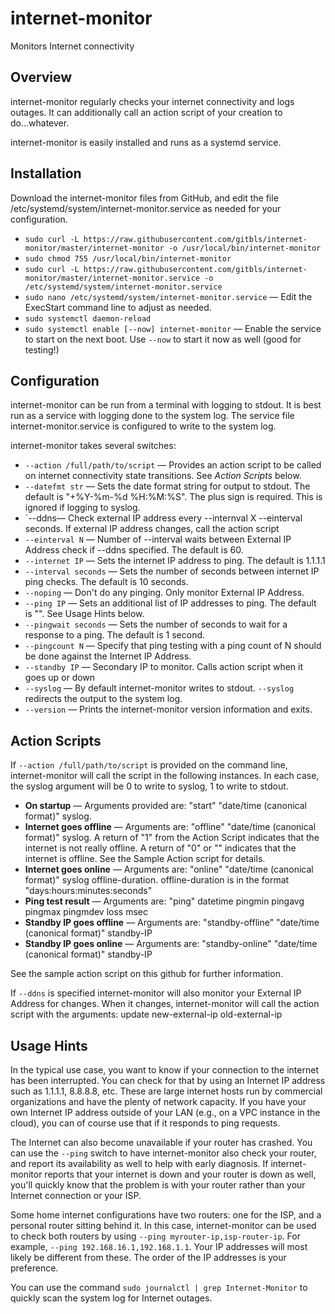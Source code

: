 # internet-monitor
Monitors Internet connectivity

## Overview

internet-monitor regularly checks your internet connectivity and logs outages. It can additionally call an action script of your creation to do...whatever.

internet-monitor is easily installed and runs as a systemd service. 

## Installation

Download the internet-monitor files from GitHub, and edit the file /etc/systemd/system/internet-monitor.service as needed for your configuration.

* `sudo curl -L https://raw.githubusercontent.com/gitbls/internet-monitor/master/internet-monitor -o /usr/local/bin/internet-monitor`
* `sudo chmod 755 /usr/local/bin/internet-monitor`
* `sudo curl -L https://raw.githubusercontent.com/gitbls/internet-monitor/master/internet-monitor.service -o /etc/systemd/system/internet-monitor.service`
* `sudo nano /etc/systemd/system/internet-monitor.service` &mdash; Edit the ExecStart command line to adjust as needed.
* `sudo systemctl daemon-reload`
* `sudo systemctl enable [--now] internet-monitor` &mdash; Enable the service to start on the next boot. Use `--now` to start it now as well (good for testing!)

## Configuration

internet-monitor can be run from a terminal with logging to stdout. It is best run as a service with logging done to the system log. The service file internet-monitor.service is configured to write to the system log.

internet-monitor takes several switches:

* `--action /full/path/to/script` &mdash; Provides an action script to be called on internet connectivity state transitions. See *Action Scripts* below.
* `--datefmt str` &mdash; Sets the date format string for output to stdout. The default is "+%Y-%m-%d %H:%M:%S". The plus sign is required. This is ignored if logging to syslog.
* `--ddns&mdash; Check external IP address every --internval X --einterval seconds. If external IP address changes, call the action script 
* `--einterval N` &mdash; Number of --interval waits between External IP Address check if --ddns specified. The default is 60.
* `--internet IP` &mdash; Sets the internet IP address to ping. The default is 1.1.1.1
* `--interval seconds` &mdash; Sets the number of seconds between internet IP ping checks. The default is 10 seconds.
* `--noping`  &mdash; Don't do any pinging. Only monitor External IP Address.
* `--ping IP` &mdash; Sets an additional list of IP addresses to ping. The default is "". See Usage Hints below.
* `--pingwait seconds` &mdash; Sets the number of seconds to wait for a response to a ping. The default is 1 second.
* `--pingcount N` &mdash; Specify that ping testing with a ping count of N should be done against the Internet IP Address.
* `--standby IP` &mdash; Secondary IP to monitor. Calls action script when it goes up or down
* `--syslog` &mdash; By default internet-monitor writes to stdout. `--syslog` redirects the output to the system log.
* `--version` &mdash; Prints the internet-monitor version information and exits.

## Action Scripts

If `--action /full/path/to/script` is provided on the command line, internet-monitor will call the script in the following instances. In each case, the syslog argument will be 0 to write to syslog, 1 to write to stdout.

* **On startup** &mdash; Arguments provided are: "start" "date/time (canonical format)" syslog. 
* **Internet goes offline** &mdash; Arguments are: "offline" "date/time (canonical format)" syslog. A return of "1" from the Action Script indicates that the internet is not really offline. A return of "0" or "" indicates that the internet is offline. See the Sample Action script for details.
* **Internet goes online** &mdash; Arguments are: "online" "date/time (canonical format)" syslog offline-duration. offline-duration is in the format "days:hours:minutes:seconds"
* **Ping test result**  &mdash;  Arguments are: "ping" datetime pingmin pingavg pingmax pingmdev loss msec
* **Standby IP goes offline** &mdash; Arguments are: "standby-offline" "date/time (canonical format)" standby-IP
* **Standby IP goes online** &mdash; Arguments are: "standby-online" "date/time (canonical format)" standby-IP

See the sample action script on this github for further information.

If `--ddns` is specified internet-monitor will also monitor your External IP Address for changes. When it changes, internet-monitor will call the action script with the arguments: update new-external-ip old-external-ip

## Usage Hints

In the typical use case, you want to know if your connection to the internet has been interrupted. You can check for that by using an Internet IP address such as 1.1.1.1, 8.8.8.8, etc. These are large internet hosts run by commercial organizations and have the plenty of network capacity. If you have your own Internet IP address outside of your LAN (e.g., on a VPC instance in the cloud), you can of course use that if it responds to ping requests.

The Internet can also become unavailable if your router has crashed. You can use the `--ping` switch to have internet-monitor also check your router, and report its availability as well to help with early diagnosis. If internet-monitor reports that your internet is down and your router is down as well, you'll quickly know that the problem is with your router rather than your Internet connection or your ISP.

Some home internet configurations have two routers: one for the ISP, and a personal router sitting behind it. In this case, internet-monitor can be used to check both routers by using `--ping myrouter-ip,isp-router-ip`. For example, `--ping 192.168.16.1,192.168.1.1`. Your IP addresses will most likely be different from these. The order of the IP addresses is your preference.

You can use the command `sudo journalctl | grep Internet-Monitor` to quickly scan the system log for Internet outages.



